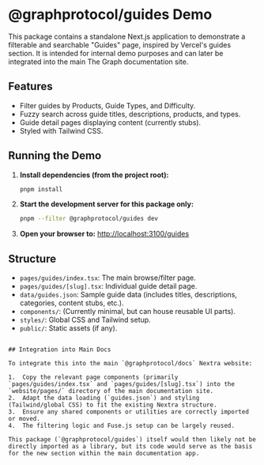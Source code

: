# @graphprotocol/guides Demo

This package contains a standalone Next.js application to demonstrate a filterable and searchable "Guides" page, inspired by Vercel's guides section. It is intended for internal demo purposes and can later be integrated into the main The Graph documentation site.

## Features

- Filter guides by Products, Guide Types, and Difficulty.
- Fuzzy search across guide titles, descriptions, products, and types.
- Guide detail pages displaying content (currently stubs).
- Styled with Tailwind CSS.

## Running the Demo

1.  **Install dependencies (from the project root):**
    ```bash
    pnpm install
    ```

2.  **Start the development server for this package only:**
    ```bash
    pnpm --filter @graphprotocol/guides dev
    ```

3.  **Open your browser to:** [http://localhost:3100/guides](http://localhost:3100/guides)

## Structure

-   `pages/guides/index.tsx`: The main browse/filter page.
-   `pages/guides/[slug].tsx`: Individual guide detail page.
-   `data/guides.json`: Sample guide data (includes titles, descriptions, categories, content stubs, etc.).
-   `components/`: (Currently minimal, but can house reusable UI parts).
-   `styles/`: Global CSS and Tailwind setup.
-   `public/`: Static assets (if any).
```

## Integration into Main Docs

To integrate this into the main `@graphprotocol/docs` Nextra website:

1.  Copy the relevant page components (primarily `pages/guides/index.tsx` and `pages/guides/[slug].tsx`) into the `website/pages/` directory of the main documentation site.
2.  Adapt the data loading (`guides.json`) and styling (Tailwind/global CSS) to fit the existing Nextra structure.
3.  Ensure any shared components or utilities are correctly imported or moved.
4.  The filtering logic and Fuse.js setup can be largely reused.

This package (`@graphprotocol/guides`) itself would then likely not be directly imported as a library, but its code would serve as the basis for the new section within the main documentation app. 
